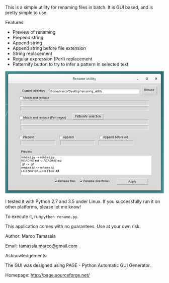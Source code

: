 This is a simple utility for renaming files in batch.
It is GUI based, and is pretty simple to use.

Features:
 - Preview of renaming
 - Prepend string
 - Append string
 - Append string before file extension
 - String replacement
 - Regular expression (Perl) replacement
 - Patternify button to try to infer a pattern in selected text

![A screenshot of the software](screenshot.png)


I tested it with Python 2.7 and 3.5 under Linux.
If you successfully run it on other platforms, please let me know!

To execute it, run`python rename.py`.

This application comes with no guarantees. Use at your own risk.



Author: Marco Tamassia

Email: tamassia.marco@gmail.com

Acknowledgements:

The GUI was designed using PAGE - Python Automatic GUI Generator.

Homepage: http://page.sourceforge.net/
